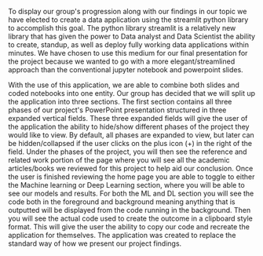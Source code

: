 To display our group's progression along with our findings in our topic we have elected to create a data application using the streamlit python library to accomplish this goal.  The python library streamlit is a relatively new library that has given the power to Data analyst and Data Scientist the ability to create, standup, as well as deploy fully working data applications within minutes. We have chosen to use this medium for our final presentation for the project because we wanted to go with a more elegant/streamlined approach than the conventional jupyter notebook and powerpoint slides. 

With the use of this application, we are able to combine both slides and coded notebooks into one entity. Our group has decided that we will split up the application into three sections. The first section contains all three phases of our project's PowerPoint presentation structured in three expanded vertical fields. These three expanded fields will give the user of the application the ability to hide/show different phases of the project they would like to view. By default, all phases are expanded to view, but later can be hidden/collapsed if the user clicks on the plus icon (+) in the right of the field. Under the phases of the project, you will then see the reference and related work portion of the page where you will see all the academic articles/books we reviewed for this project to help aid our conclusion. Once the user is finished reviewing the home page you are able to toggle to either the Machine learning or Deep  Learning section, where you will be able to see our models and results. For both the ML and DL section you will see the code both in the foreground and background meaning anything that is outputted will be displayed from the code running in the background. Then you will see the actual code used to create the outcome in a clipboard style format. This will give the user the ability to copy our code and recreate the application for themselves. The application was created to replace the standard way of how we present our project findings. 
